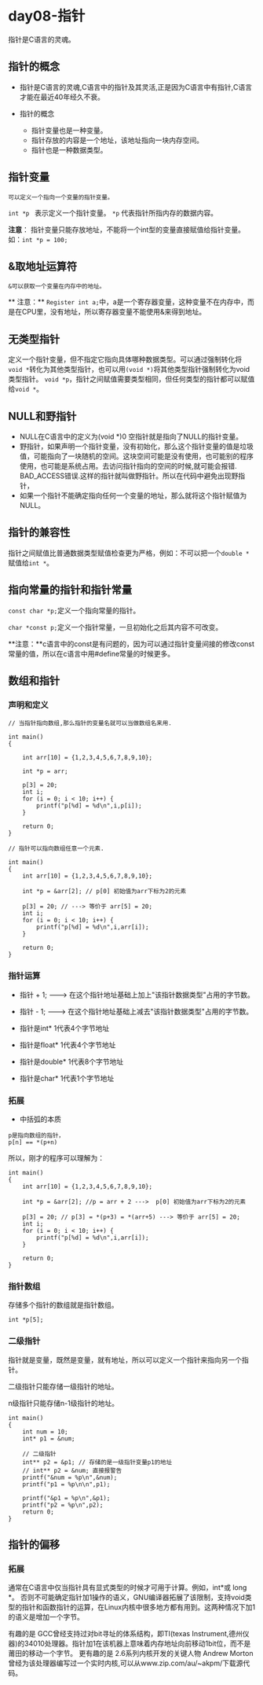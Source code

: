 # day08-指针

指针是C语言的灵魂。


## 指针的概念

* 指针是C语言的灵魂,C语言中的指针及其灵活,正是因为C语言中有指针,C语言才能在最近40年经久不衰。

* 指针的概念
    * 指针变量也是一种变量。
    * 指针存放的内容是一个地址，该地址指向一块内存空间。
    * 指针也是一种数据类型。
    
    
## 指针变量

    可以定义一个指向一个变量的指针变量。
    
`int *p ` 表示定义一个指针变量。
`*p` 代表指针所指内存的数据内容。

**注意**： 指针变量只能存放地址，不能将一个int型的变量直接赋值给指针变量。如：`int *p = 100;`
    
    
## &取地址运算符
    &可以获取一个变量在内存中的地址。
 
**    注意：**   `Register int a;`中，a是一个寄存器变量，这种变量不在内存中，而是在CPU里，没有地址，所以寄存器变量不能使用&来得到地址。

## 无类型指针
定义一个指针变量，但不指定它指向具体哪种数据类型。可以通过强制转化将`void *`转化为其他类型指针，也可以用`(void *)`将其他类型指针强制转化为void类型指针。
`void *p`，指针之间赋值需要类型相同，但任何类型的指针都可以赋值给`void *`。


## NULL和野指针
* NULL在C语言中的定义为(void *)0
    空指针就是指向了NULL的指针变量。
* 野指针，如果声明一个指针变量，没有初始化，那么这个指针变量的值是垃圾值，可能指向了一块随机的空间。这块空间可能是没有使用，也可能别的程序使用，也可能是系统占用。去访问指针指向的空间的时候,就可能会报错. BAD_ACCESS错误.这样的指针就叫做野指针。所以在代码中避免出现野指针，
* 如果一个指针不能确定指向任何一个变量的地址，那么就将这个指针赋值为NULL。


## 指针的兼容性
指针之间赋值比普通数据类型赋值检查更为严格，例如：不可以把一个`double *`赋值给`int *`。


## 指向常量的指针和指针常量

`const char *p;`定义一个指向常量的指针。

`char *const p;`定义一个指针常量，一旦初始化之后其内容不可改变。

**注意：**c语言中的const是有问题的，因为可以通过指针变量间接的修改const常量的值，所以在c语言中用#define常量的时候更多。

## 数组和指针

### 声明和定义
    
```
// 当指针指向数组,那么指针的变量名就可以当做数组名来用.

int main()
{

    int arr[10] = {1,2,3,4,5,6,7,8,9,10};

    int *p = arr;

    p[3] = 20;
    int i;
    for (i = 0; i < 10; i++) {
        printf("p[%d] = %d\n",i,p[i]);
    }

    return 0;
}
```

    
```
// 指针可以指向数组任意一个元素.

int main()
{
    int arr[10] = {1,2,3,4,5,6,7,8,9,10};

    int *p = &arr[2]; // p[0] 初始值为arr下标为2的元素

    p[3] = 20; // ---> 等价于 arr[5] = 20;
    int i;
    for (i = 0; i < 10; i++) {
        printf("p[%d] = %d\n",i,arr[i]);
    }

    return 0;
}
```

### 指针运算

* 指针 + 1; ---> 在这个指针地址基础上加上"该指针数据类型"占用的字节数。

* 指针 - 1; ---> 在这个指针地址基础上减去"该指针数据类型"占用的字节数。

* 指针是int* 1代表4个字节地址
* 指针是float* 1代表4个字节地址
* 指针是double* 1代表8个字节地址
* 指针是char* 1代表1个字节地址


### 拓展

* 中括弧的本质


```
p是指向数组的指针，
p[n] == *(p+n)
```
所以，刚才的程序可以理解为：

```
int main()
{
    int arr[10] = {1,2,3,4,5,6,7,8,9,10};

    int *p = &arr[2]; //p = arr + 2 --->  p[0] 初始值为arr下标为2的元素

    p[3] = 20; // p[3] = *(p+3) = *(arr+5) ---> 等价于 arr[5] = 20;
    int i;
    for (i = 0; i < 10; i++) {
        printf("p[%d] = %d\n",i,arr[i]);
    }

    return 0;
}
```


### 指针数组
存储多个指针的数组就是指针数组。

```
int *p[5];
```




### 二级指针
指针就是变量，既然是变量，就有地址，所以可以定义一个指针来指向另一个指针。

二级指针只能存储一级指针的地址。

n级指针只能存储n-1级指针的地址。


```
int main()
{
    int num = 10;
    int* p1 = &num;

    // 二级指针
    int** p2 = &p1; // 存储的是一级指针变量p1的地址
    // int** p2 = &num; 直接报警告
    printf("&num = %p\n",&num);
    printf("p1 = %p\n\n",p1);

    printf("&p1 = %p\n",&p1);
    printf("p2 = %p\n",p2);
    return 0;
}
```















    
    
## 指针的偏移

### 拓展
通常在C语言中仅当指针具有显式类型的时候才可用于计算。例如，int*或 long *。
否则不可能确定指针加1操作的语义，GNU编译器拓展了该限制，支持void类型的指针和函数指针的运算，在Linux内核中很多地方都有用到。这两种情况下加1的语义是增加一个字节。

有趣的是 GCC曾经支持过对bit寻址的体系结构，即TI(texas Instrument,德州仪器)的34010处理器。指针加1在该机器上意味着内存地址向前移动1bit位，而不是莆田的移动一个字节。
更有趣的是 2.6系列内核开发的关键人物 Andrew Morton曾经为该处理器编写过一个实时内核,可以从www.zip.com/au/~akpm/下载源代码。


